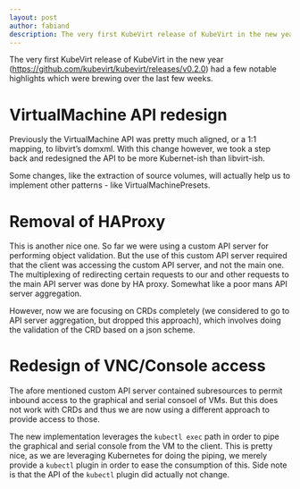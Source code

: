 ```yaml
---
layout: post
author: fabiand
description: The very first KubeVirt release of KubeVirt in the new year (<https://github.com/kubevirt/kubevirt/releases/v0.2.0>) had a few notable highlights which were brewing over the last few weeks.
---
```

The very first KubeVirt release of KubeVirt in the new year
(<https://github.com/kubevirt/kubevirt/releases/v0.2.0>) had a few
notable highlights which were brewing over the last few weeks.

<!-- more -->
VirtualMachine API redesign
===========================

Previously the VirtualMachine API was pretty much aligned, or a 1:1
mapping, to libvirt’s domxml. With this change however, we took a step
back and redesigned the API to be more Kubernet-ish than libvirt-ish.

Some changes, like the extraction of source volumes, will actually help
us to implement other patterns - like VirtualMachinePresets.

Removal of HAProxy
==================

This is another nice one. So far we were using a custom API server for
performing object validation. But the use of this custom API server
required that the client was accessing the custom API server, and not
the main one. The multiplexing of redirecting certain requests to our
and other requests to the main API server was done by HA proxy. Somewhat
like a poor mans API server aggregation.

However, now we are focusing on CRDs completely (we considered to go to
API server aggregation, but dropped this approach), which involves doing
the validation of the CRD based on a json scheme.

Redesign of VNC/Console access
==============================

The afore mentioned custom API server contained subresources to permit
inbound access to the graphical and serial consoel of VMs. But this does
not work with CRDs and thus we are now using a different approach to
provide access to those.

The new implementation leverages the `kubectl exec` path in order to
pipe the graphical and serial console from the VM to the client. This is
pretty nice, as we are leveraging Kubernetes for doing the piping, we
merely provide a `kubectl` plugin in order to ease the consumption of
this. Side note is that the API of the `kubectl` plugin did actually not
change.
